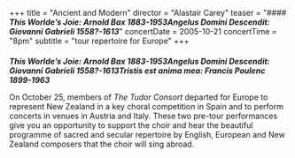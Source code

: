 +++
title = "Ancient and Modern"
director = "Alastair Carey"
teaser = "#### ***This Worlde’s Joie: Arnold Bax 1883-1953Angelus Domini Descendit: Giovanni Gabrieli 1558?-1613***"
concertDate = 2005-10-21
concertTime = "8pm"
subtitle = "tour repertoire for Europe"
+++

#### 
***This Worlde’s Joie: Arnold Bax 1883-1953Angelus Domini Descendit: Giovanni Gabrieli 1558?-1613Tristis est anima mea: Francis Poulenc 1899-1963***


On October 25, members of *The Tudor Consort* departed for Europe to represent New Zealand in a key choral competition in Spain and to perform concerts in venues in Austria and Italy. These two pre-tour performances give you an opportunity to support the choir and hear the beautiful programme of sacred and secular repertoire by English, European and New Zealand composers that the choir will sing abroad.
